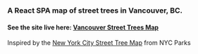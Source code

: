 ### A React SPA map of street trees in Vancouver, BC. 

#### See the site live here: [Vancouver Street Trees Map](https://tccw.github.io/yvr-street-trees/)


Inspired by the [New York City Street Tree Map](tree-map.nycgovparks.org/tree-map) from NYC Parks


